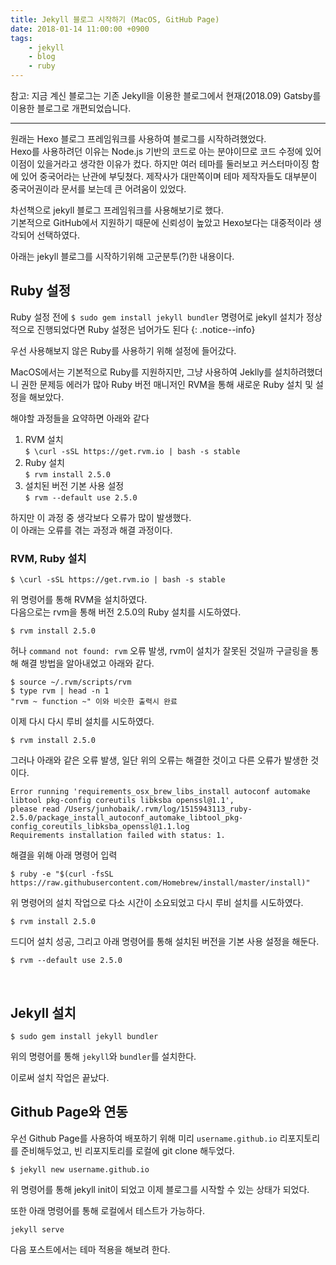 ```yaml
---
title: Jekyll 블로그 시작하기 (MacOS, GitHub Page)
date: 2018-01-14 11:00:00 +0900
tags:
    - jekyll
    - blog
    - ruby
---
```


참고: 지금 계신 블로그는 기존 Jekyll을 이용한 블로그에서 현재(2018.09) Gatsby를 이용한 블로그로 개편되었습니다.  

---

원래는 Hexo 블로그 프레임워크를 사용하여 블로그를 시작하려했었다.  
Hexo를 사용하려던 이유는 Node.js 기반의 코드로 아는 분야이므로 코드 수정에 있어 이점이 있을거라고 생각한 이유가 컸다. 하지만 여러 테마를 둘러보고 커스터마이징 함에 있어 중국어라는 난관에 부딪쳤다. 제작사가 대만쪽이며 테마 제작자들도 대부분이 중국어권이라 문서를 보는데 큰 어려움이 있었다.

차선책으로 jekyll 블로그 프레임워크를 사용해보기로 했다.  
기본적으로 GitHub에서 지원하기 때문에 신뢰성이 높았고 Hexo보다는 대중적이라 생각되어 선택하였다.

아래는 jekyll 블로그를 시작하기위해 고군분투(?)한 내용이다.

## Ruby 설정

Ruby 설정 전에 `$ sudo gem install jekyll bundler` 명령어로 jekyll 설치가 정상적으로 진행되었다면 Ruby 설정은 넘어가도 된다
{: .notice--info}

우선 사용해보지 않은 Ruby를 사용하기 위해 설정에 들어갔다.

MacOS에서는 기본적으로 Ruby를 지원하지만, 그냥 사용하여 Jeklly를 설치하려했더니 권한 문제등 에러가 많아 Ruby 버전 매니저인 RVM을 통해 새로운 Ruby 설치 및 설정을 해보았다.

해야할 과정들을 요약하면 아래와 같다  
1. RVM 설치   
`$ \curl -sSL https://get.rvm.io | bash -s stable` 
2. Ruby 설치  
`$ rvm install 2.5.0` 
3. 설치된 버전 기본 사용 설정  
`$ rvm --default use 2.5.0`

하지만 이 과정 중 생각보다 오류가 많이 발생했다.  
이 아래는 오류를 겪는 과정과 해결 과정이다.

### RVM, Ruby 설치

```
$ \curl -sSL https://get.rvm.io | bash -s stable
```

위 명령어를 통해 RVM을 설치하였다.  
다음으로는 rvm을 통해 버전 2.5.0의 Ruby 설치를 시도하였다.

```
$ rvm install 2.5.0
```

허나 `command not found: rvm` 오류 발생, rvm이 설치가 잘못된 것일까
구글링을 통해 해결 방법을 알아내었고 아래와 같다.

```
$ source ~/.rvm/scripts/rvm
$ type rvm | head -n 1
"rvm ~ function ~" 이와 비슷한 출력시 완료
```

이제 다시 다시 루비 설치를 시도하였다.

```
$ rvm install 2.5.0
```

그러나 아래와 같은 오류 발생, 일단 위의 오류는 해결한 것이고 다른 오류가 발생한 것이다.

```
Error running 'requirements_osx_brew_libs_install autoconf automake libtool pkg-config coreutils libksba openssl@1.1',
please read /Users/junhobaik/.rvm/log/1515943113_ruby-2.5.0/package_install_autoconf_automake_libtool_pkg-config_coreutils_libksba_openssl@1.1.log
Requirements installation failed with status: 1.
```
해결을 위해 아래 명령어 입력

```
$ ruby -e "$(curl -fsSL https://raw.githubusercontent.com/Homebrew/install/master/install)"
```

위 명령어의 설치 작업으로 다소 시간이 소요되었고 다시 루비 설치를 시도하였다.

```
$ rvm install 2.5.0
```

드디어 설치 성공, 그리고 아래 명령어를 통해 설치된 버전을 기본 사용 설정을 해둔다.

```
$ rvm --default use 2.5.0
```

<br/>

## Jekyll 설치

`$ sudo gem install jekyll bundler`

위의 명령어를 통해 `jekyll`와 `bundler`를 설치한다.

이로써 설치 작업은 끝났다.


## Github Page와 연동

우선 Github Page를 사용하여 배포하기 위해 미리 `username.github.io` 리포지토리를 준비해두었고, 빈 리포지토리를 로컬에 git clone 해두었다.

```
$ jekyll new username.github.io
```

위 명령어를 통해 jekyll init이 되었고 이제 블로그를 시작할 수 있는 상태가 되었다.

또한 아래 명령어를 통해 로컬에서 테스트가 가능하다.

```
jekyll serve
```

다음 포스트에서는 테마 적용을 해보려 한다.
